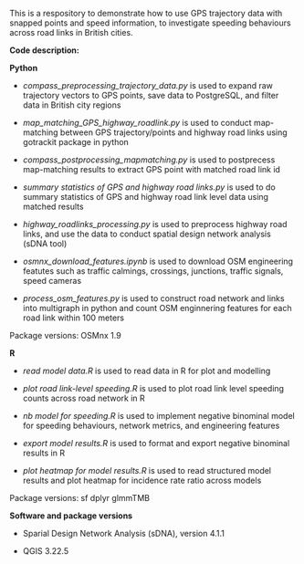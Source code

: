This is a respository to demonstrate how to use GPS trajectory data with snapped points and speed information, to investigate speeding behaviours across road links in British cities.

**Code description:**

**Python**

* _compass_preprocessing_trajectory_data.py_  is used to expand raw trajectory vectors to GPS points, save data to PostgreSQL, and filter data in British city regions

* _map_matching_GPS_highway_roadlink.py_  is used to conduct map-matching between GPS trajectory/points and highway road links using gotrackit package in python

* _compass_postprocessing_mapmatching.py_  is used to postprecess map-matching results to extract GPS point with matched road link id

* _summary statistics of GPS and highway road links.py_  is used to do summary statistics of GPS and highway road link level data using matched results

* _highway_roadlinks_processing.py_  is used to preprocess highway road links, and use the data to conduct spatial design network analysis (sDNA tool)

* _osmnx_download_features.ipynb_  is used to download OSM engineering featutes such as traffic calmings, crossings, junctions, traffic signals, speed cameras

* _process_osm_features.py_  is used to construct road network and links into multigraph in python and count OSM enginnering features for each road link within 100 meters

Package versions: OSMnx 1.9


**R**

* _read model data.R_  is used to read data in R for plot and modelling

* _plot road link-level speeding.R_  is used to plot road link level speeding counts across road network in R

* _nb model for speeding.R_  is used to implement negative binominal model for speeding behaviours, network metrics, and engineering features

* _export model results.R_  is used to format and export negative binominal results in R

* _plot heatmap for model results.R_  is used to read structured model results and plot heatmap for incidence rate ratio across models


Package versions:  sf dplyr glmmTMB



**Software and package versions**

* Sparial Design Network Analysis (sDNA), version 4.1.1

* QGIS 3.22.5


